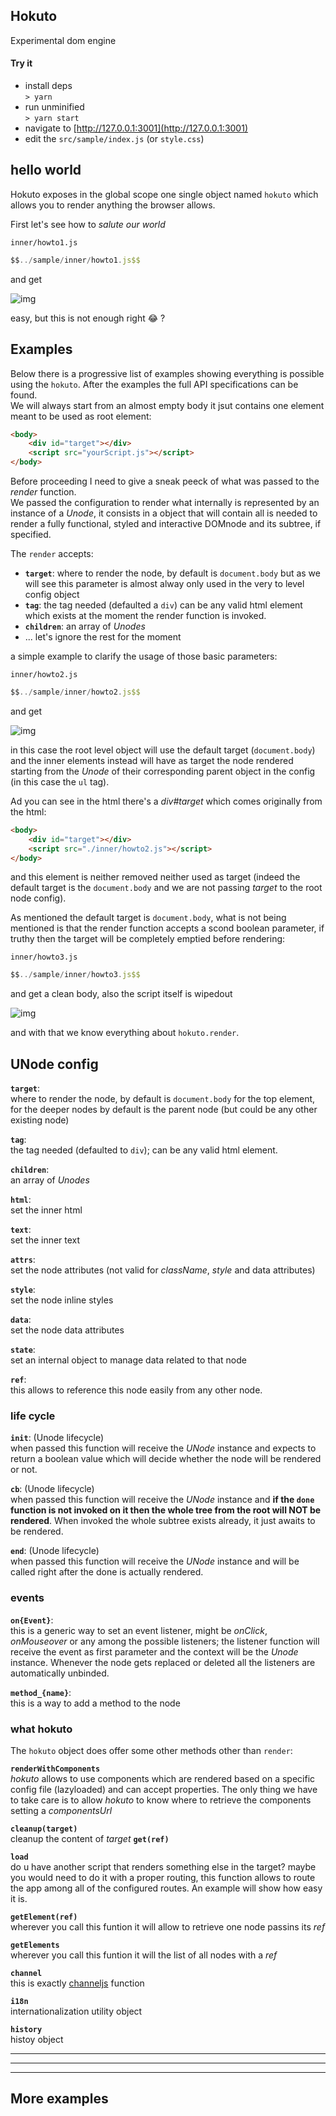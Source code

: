## Hokuto

Experimental dom engine

#### Try it

- install deps  
  `> yarn `
- run unminified  
  `> yarn start`
- navigate to [http://127.0.0.1:3001](http://127.0.0.1:3001)
- edit the `src/sample/index.js` (or `style.css`)

## hello world 

Hokuto exposes in the global scope one single object named `hokuto` which allows you to render anything the browser allows.  

First let's see how to _salute our world_

`inner/howto1.js`
``` js
$$../sample/inner/howto1.js$$
```
and get  

![img](./img/1.png)

easy, but this is not enough right 😂 ?

## Examples

Below there is a progressive list of examples showing everything is possible using the `hokuto`. After the examples the full API specifications can be found.  
We will always start from an almost empty body it jsut contains one element meant to be used as root element:

``` html
<body>
    <div id="target"></div>
    <script src="yourScript.js"></script>
</body>
```


Before proceeding I need to give a sneak peeck of what was passed to the _render_ function.  
We passed the configuration to render what internally is represented by an instance of a _Unode_, it consists in a object that will contain all is needed to render a fully functional, styled and interactive DOMnode and its subtree, if specified.

The `render` accepts:  
- **`target`**: where to render the node, by default is `document.body` but as we will see this parameter is almost alway only used in the very to level config object
- **`tag`**: the tag needed (defaulted a `div`) can be any valid html element which exists at the moment the render function is invoked.  
- **`children`**: an array of _Unodes_
- ... let's ignore the rest for the moment

a simple example to clarify the usage of those basic parameters:

`inner/howto2.js`
``` js
$$../sample/inner/howto2.js$$
```
and get  

![img](./img/2.png)

in this case the root level object will use the default target (`document.body`) and the inner elements instead will have as target the node rendered starting from the _Unode_ of their corresponding parent object in the config (in this case the `ul` tag).  

Ad you can see in the html there's a _div#target_ which comes originally from the html: 
``` html
<body>
    <div id="target"></div>
    <script src="./inner/howto2.js"></script>
</body>
```
and this element is neither removed neither used as target (indeed the default target is the `document.body` and we are not passing _target_ to the root node config).  

As mentioned the default target is `document.body`, what is not being mentioned is that the render function accepts a scond boolean parameter, if truthy then the target will be completely emptied before rendering:  

`inner/howto3.js`
``` js
$$../sample/inner/howto3.js$$
```
and get a clean body, also the script itself is wipedout  

![img](./img/3.png)

and with that we know everything about `hokuto.render`.

## UNode config  

**`target`**:  
where to render the node, by default is `document.body` for the top element, for the deeper nodes by default is the parent node (but could be any other existing node)  

**`tag`**:  
the tag needed (defaulted to `div`); can be any valid html element.  

**`children`**:  
an array of _Unodes_  

**`html`**:  
set the inner html  

**`text`**:  
set the inner text  

**`attrs`**:  
set the node attributes (not valid for _className_, _style_ and data attributes) 

**`style`**:  
set the node inline styles

**`data`**:  
set the node data attributes

**`state`**:  
set an internal object to manage data related to that node

**`ref`**:  
this allows to reference this node easily from any other node.  

### life cycle

**`init`**: (Unode lifecycle)  
when passed this function will receive the _UNode_ instance and expects to return a boolean value which will decide whether the node will be rendered or not.  

**`cb`**: (Unode lifecycle)  
when passed this function will receive the _UNode_ instance and **if the `done` function is not invoked on it then the whole tree from the root will NOT be rendered**. When invoked the whole subtree exists already, it just awaits to be rendered.

**`end`**: (Unode lifecycle)  
when passed this function will receive the _UNode_ instance and will be called right after the done is actually rendered.  

### events 
**`on{Event}`**:  
this is a generic way to set an event listener, might be _onClick_, _onMouseover_ or any among the possible listeners; the listener function will receive the event as first parameter and the context will be the _Unode_ instance. Whenever the node gets replaced or deleted all the listeners are automatically unbinded.  

**`method_{name}`**:  
this is a way to add a method to the node


### what hokuto

The `hokuto` object does offer some other methods other than `render`:  

**`renderWithComponents`**  
_hokuto_ allows to use components which are rendered based on a specific config file (lazyloaded) and can accept properties. The only thing we have to take care is to allow _hokuto_ to know where to retrieve the components setting a _componentsUrl_

**`cleanup(target)`**    
cleanup the content of _target_
**`get(ref)`**    

**`load`**    
do u have another script that renders something else in the target? maybe you would need to do it with a proper routing, this function allows to route the app among all of the configured routes. An example will show how easy it is.

**`getElement(ref)`**    
wherever you call this funtion it will allow to retrieve one node passins its _ref_

**`getElements`**    
wherever you call this funtion it will the list of all nodes with a _ref_

**`channel`**    
this is exactly [channeljs](https://www.npmjs.com/package/@fedeghe/channeljs) function

**`i18n`**    
internationalization utility object

**`history`**    
histoy object 

---
---
---

## More examples


